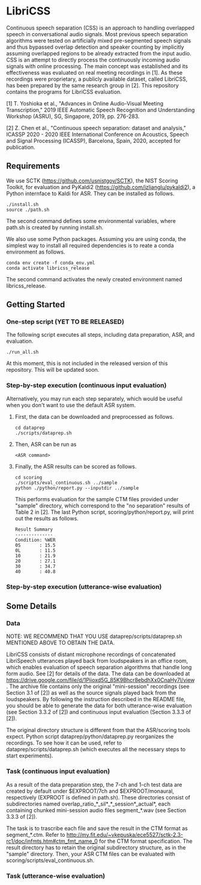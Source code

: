 # LibriCSS
Continuous speech separation (CSS) is an approach to handling overlapped speech in conversational audio signals. Most previous speech separation algorithms were tested on artificially mixed pre-segmented speech signals and thus bypassed overlap detection and speaker counting by implicitly assuming overlapped regions to be already extracted from the input audio. CSS is an attempt to directly process the continuously incoming audio signals with online processing. The main concept was established and its effectiveness was evaluated on real meeting recordings in [1]. As these recordings were proprietary, a publicly available dataset, called LibriCSS, has been prepared by the same research group in [2]. This repository contains the programs for LibriCSS evaluation. 

[1] T. Yoshioka et al., "Advances in Online Audio-Visual Meeting Transcription," 2019 IEEE Automatic Speech Recognition and Understanding Workshop (ASRU), SG, Singapore, 2019, pp. 276-283. 

[2] Z. Chen et al., "Continuous speech separation: dataset and analysis," ICASSP 2020 - 2020 IEEE International Conference on Acoustics, Speech and Signal Processing (ICASSP), Barcelona, Spain, 2020, accepted for publication.

## Requirements

We use SCTK (https://github.com/usnistgov/SCTK), the NIST Scoring Toolkit, for evaluation and PyKaldi2 (https://github.com/jzlianglu/pykaldi2), a Python internface to Kaldi for ASR. They can be installed as follows. 
```
./install.sh
source ./path.sh
```
The second command defines some environmental variables, where path.sh is created by running install.sh.

We also use some Python packages. Assuming you are using conda, the simplest way to install all required dependencies is to reate a conda environment as follows. 
```
conda env create -f conda_env.yml
conda activate libricss_release
```
The second command activates the newly created environment named libricss_release. 


## Getting Started

### One-step script (YET TO BE RELEASED)
The following script executes all steps, including data preparation, ASR, and evaluation. 
```
./run_all.sh
```
At this moment, this is not included in the released version of this repository. This will be updated soon. 

### Step-by-step execution (continuous input evaluation)
Alternatively, you may run each step separately, which would be useful when you don't want to use the default ASR system. 
1. First, the data can be downloaded and preprocessed as follows. 
    ```
    cd dataprep
    ./scripts/dataprep.sh
    ```
2. Then, ASR can be run as 
    ```
    <ASR command>
    ```
3. Finally, the ASR results can be scored as follows. 
    ```
    cd scoring
    ./scripts/eval_continuous.sh ../sample
    python ./python/report.py --inputdir ../sample
    ```  
    This performs evaluation for the sample CTM files provided under "sample" directory, which correspond to the "no separation" results of Table 2 in [2].
    The last Python script, scoring/python/report.py, will print out the results as follows. 
    ```  
    Result Summary
    --------------
    Condition: %WER
    0S       : 15.5
    0L       : 11.5
    10       : 21.9
    20       : 27.1
    30       : 34.7
    40       : 40.8
    ```  

### Step-by-step execution (utterance-wise evaluation)



## Some Details

### Data
NOTE: WE RECOMMEND THAT YOU USE dataprep/scripts/dataprep.sh MENTIONED ABOVE TO OBTAIN THE DATA.

LibriCSS consists of distant microphone recordings of concatenated LibriSpeech utterances played back from loudspeakers in an office room, which enables evaluation of speech separation algorithms that handle long form audio. See [2] for details of the data. The data can be downloaded at https://drive.google.com/file/d/1Piioxd5G_85K9Bhcr8ebdhXx0CnaHy7l/view. The archive file contains only the original "mini-session" recordings (see Section 3.1 of [2]) as well as the source signals played back from the loudspeakers. By following the instruction described in the README file, you should be able to generate the data for both utterance-wise evaluation (see Section 3.3.2 of [2]) and continuous input evaluation (Section 3.3.3 of [2]). 

The original directory structure is different from that the ASR/scoring tools expect. Python script dataprep/python/dataprep.py reorganizes the recordings. To see how it can be used, refer to dataprep/scripts/dataprep.sh (which executes all the necessary steps to start experiments). 



### Task (continuous input evaluation)
As a result of the data preparation step,  the 7-ch and 1-ch test data are created by default under $EXPROOT/7ch and $EXPROOT/monaural, respectively (EXPROOT is defined in path.sh). 
These directories consist of subdirectories named overlap_ratio\_\*\_sil\*\_\*\_session\*\_actual\*, each containing chunked mini-session 
audio files segment\_\*.wav (see Section 3.3.3 of [2]). 

The task is to trascribe each file and save the result in the CTM format as segment\_\*.ctm. Refer to http://my.fit.edu/~vkepuska/ece5527/sctk-2.3-rc1/doc/infmts.htm#ctm_fmt_name_0 for the CTM format specification. The result directory has to retain the original subdirectory structure, as in the "sample" directory. Then, your ASR CTM files can be evaluated with scoring/scripts/eval_continuous.sh. 

### Task (utterance-wise evaluation)
